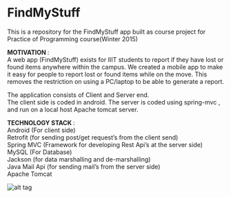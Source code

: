# FindMyStuff
This is a repository for the FindMyStuff app built as course project for Practice of Programming course(Winter 2015)

<b>MOTIVATION </b>: 
<br/>
A web app (FindMyStuff) exists for IIIT students to report if they have lost or found items anywhere within the campus. We  created a mobile  app to make it easy for people to report lost or found  items while on the move. This removes the restriction on using a PC/laptop to be able to generate a report.

The application consists of Client and Server end.<br/>
  The client side is coded in android.
  The server is coded using spring-mvc , and run on a local host Apache tomcat server.
  
<b>TECHNOLOGY STACK </b>: <br/>
  Android (For client side) <br/>
  Retrofit (for sending post/get request’s from the client send) <br/>
  Spring MVC (Framework for developing Rest Api’s at the server side) <br/>
  MySQL (For Database) <br/>
  Jackson (for data marshalling and de-marshalling)<br/>
  Java Mail Api (for sending mail’s from the server side)<br/>
  Apache Tomcat <br/>
  
  ![alt tag](https://lh6.googleusercontent.com/-FTqT4ioSj2g/VUVgg9E-XRI/AAAAAAAADVI/W4o--2TdMFU/w346-h577-no/Screenshot_2015-05-03-05-05-45.png)
